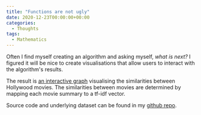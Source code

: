 ```yaml
---
title: "Functions are not ugly"
date: 2020-12-23T00:00:00+00:00
categories:
  - Thoughts
tags:
  - Mathematics
---
```


Often I find myself creating an algorithm and asking myself,  _what is next?_ I figured it will be nice to create visualisations that allow users to interact with the algorithm's results. 

The result is [an interactive graph](https://textgraph-app.herokuapp.com/) visualising the similarities between Hollywood movies. The similarities between movies are determined by mapping each movie summary to a tf-idf vector. 

Source code and underlying dataset can be found in my [github repo](https://github.com/rouenlee29/text-graph).
